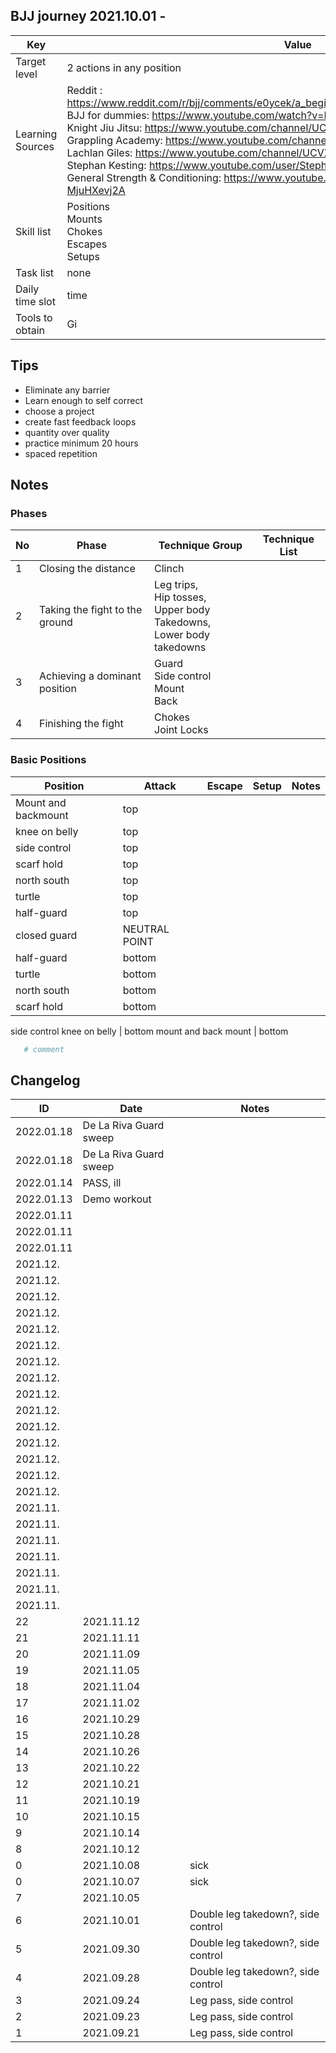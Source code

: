 ## BJJ journey 2021.10.01 - 
Key | Value
---- | ----
Target level | 2 actions in any position
Learning Sources | Reddit : https://www.reddit.com/r/bjj/comments/e0ycek/a_beginners_guide_to_bjj_please_read_me_white/ <br /> BJJ for dummies: https://www.youtube.com/watch?v=BVkGvkFsmjI <br /> Knight Jiu Jitsu: https://www.youtube.com/channel/UCDaSNu2fM3JL4VdlSwcFtOw <br /> Grappling Academy: https://www.youtube.com/channel/UCA5inPIH7dvYLAcAg5Wt8mg <br /> Lachlan Giles: https://www.youtube.com/channel/UCVX5F9uZyzzSI9juQRp_2Hw <br /> Stephan Kesting: https://www.youtube.com/user/StephanKesting <br /> General Strength & Conditioning: https://www.youtube.com/channel/UCe0TLA0EsQbE-MjuHXevj2A <br />
Skill list | Positions <br /> Mounts <br /> Chokes <br /> Escapes <br /> Setups <br /> 
Task list | none
Daily time slot | time
Tools to obtain | Gi <br />


## Tips
- Eliminate any barrier
- Learn enough to self correct
- choose a project
- create fast feedback loops
- quantity over quality
- practice minimum 20 hours
- spaced repetition

## Notes

### Phases
No | Phase | Technique Group | Technique List
---- | ---- | ----| ----
1 | Closing the distance | Clinch | 
2 | Taking the fight to the ground | Leg trips,  <br />Hip tosses,  <br />Upper body Takedowns,  <br />Lower body takedowns <br /> | 
3 | Achieving a dominant position | Guard <br /> Side control <br /> Mount <br /> Back <br /> |
4 | Finishing the fight | Chokes <br /> Joint Locks <br /> |

### Basic Positions
Position | Attack | Escape | Setup | Notes 
---- | ----| ---- | ----| ----
Mount and backmount | top
knee on belly | top
side control | top
scarf hold | top
north south | top
turtle | top
half-guard | top
closed guard | NEUTRAL POINT
half-guard | bottom
turtle | bottom
north south | bottom
scarf hold | bottom
side control
knee on belly | bottom
mount and back mount | bottom


```bash
   # comment
```
## Changelog
ID | Date | Notes
---- | ---- | ----
| 2022.01.18 | De La Riva Guard sweep
| 2022.01.18 | De La Riva Guard sweep
| 2022.01.14 | PASS, ill
| 2022.01.13 | Demo workout
| 2022.01.11 |
| 2022.01.11 | 
| 2022.01.11 | 
| 2021.12. |
| 2021.12. |
| 2021.12. |
| 2021.12. |
| 2021.12. |
| 2021.12. |
| 2021.12. |
| 2021.12. |
| 2021.12. |
| 2021.12. |
| 2021.12. |
| 2021.12. |
| 2021.12. |
| 2021.12. |
| 2021.12. |
| 2021.11. |
| 2021.11. |
| 2021.11. |
| 2021.11. |
| 2021.11. |
| 2021.11. |
| 2021.11. |
22 | 2021.11.12 |
21 | 2021.11.11 |
20 | 2021.11.09 |
19 | 2021.11.05 |
18 | 2021.11.04 |
17 | 2021.11.02 |
16 | 2021.10.29 |
15 | 2021.10.28 |
14 | 2021.10.26 |
13 | 2021.10.22 |
12 | 2021.10.21 |
11 | 2021.10.19 |
10 | 2021.10.15 |
9 | 2021.10.14 |
8 | 2021.10.12 |
0 | 2021.10.08 | sick
0 | 2021.10.07 | sick
7 | 2021.10.05 | 
6 | 2021.10.01 | Double leg takedown?, side control
5 | 2021.09.30 | Double leg takedown?, side control
4 | 2021.09.28 | Double leg takedown?, side control
3 | 2021.09.24 | Leg pass, side control
2 | 2021.09.23 | Leg pass, side control
1 | 2021.09.21 | Leg pass, side control
